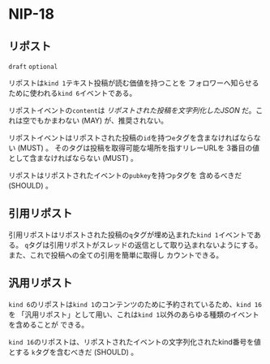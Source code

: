 NIP-18
======

リポスト
-------

`draft` `optional`

リポストは`kind 1`テキスト投稿が読む価値を持つことを
フォロワーへ知らせるために使われる`kind 6`イベントである。

リポストイベントの`content`は _リポストされた投稿を文字列化したJSON_ だ。これは空でもかまわない (MAY) が、推奨されない。

リポストイベントはリポストされた投稿の`id`を持つ`e`タグを含まなければならない (MUST) 。
そのタグは投稿を取得可能な場所を指すリレーURLを
3番目の値として含まなければならない (MUST) 。

リポストはリポストされたイベントの`pubkey`を持つ`p`タグを
含めるべきだ (SHOULD) 。

## 引用リポスト

引用リポストはリポストされた投稿の`q`タグが埋め込まれた`kind 1`イベントである。
`q`タグは引用リポストがスレッドの返信として取り込まれないようにする。
また、これで投稿への全ての引用を簡単に取得し
カウントできる。

## 汎用リポスト

`kind 6`のリポストは`kind 1`のコンテンツのために予約されているため、`kind 16`を
「汎用リポスト」として用い、これは`kind 1`以外のあらゆる種類のイベントを含めることが
できる。

`kind 16`のリポストは、リポストされたイベントの文字列化されたkind番号を値とする
`k`タグを含むべきだ (SHOULD) 。
